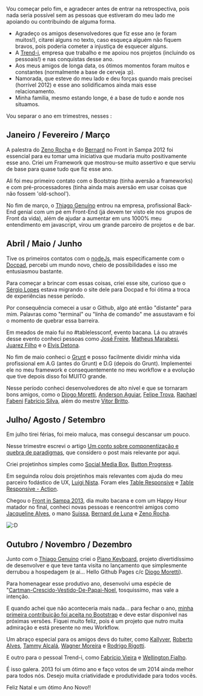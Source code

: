  Vou começar pelo fim, e agradecer antes de entrar na retrospectiva, pois nada seria possível sem as pessoas que estiveram do meu lado me apoiando ou contribuindo de alguma forma.

*   Agradeço os amigos desenvolvedores que fiz esse ano (e foram muitos!), citarei alguns no texto, caso esqueça alguém não fiquem bravos, pois poderia cometer a injustiça de esquecer alguns.
*   A [Trend-i](http://www.trendi.com.br/), empresa que trabalho e me apoiou nos projetos (incluindo os pessoais!) e nas conquistas desse ano.
*   Aos meus amigos de longa data, os ótimos momentos foram muitos e constantes (normalmente a base de cerveja :p).
*   Namorada, que esteve do meu lado e deu forças quando mais precisei (horrível 2012) e esse ano solidificamos ainda mais esse relacionamento.
*   Minha familia, mesmo estando longe, é a base de tudo e aonde nos situamos.

Vou separar o ano em trimestres, nesses :

## Janeiro / Fevereiro / Março

A palestra do [Zeno Rocha](https://twitter.com/zenorocha) e do [Bernard](https://twitter.com/bernarddeluna) no Front in Sampa 2012 foi essencial para eu tomar uma iniciativa que mudaria muito positivamente esse ano. Criei um Framework que mostrou-se muito assertivo e que serviu de base para quase tudo que fiz esse ano.

Ali foi meu primeiro contato com o Bootstrap (tinha aversão a frameworks) e com pré-processadores (tinha ainda mais aversão em usar coisas que não fossem 'old-school').

No fim de março, o [Thiago Genuíno](https://twitter.com/tgenuino) entrou na empresa, profissional Back-End genial com um pé em Front-End (já devem ter visto ele nos grupos de Front da vida), além de ajudar a aumentar em uns 1000% meu entendimento em javascript, virou um grande parceiro de projetos e de bar.

## Abril / Maio / Junho

Tive os primeiros contatos com o [nodeJs](http://nodejs.org/), mais especificamente com o [Docpad](../primeiros-passos-com-o-docpad/), percebi um mundo novo, cheio de possibilidades e isso me entusiasmou bastante.

Para começar a brincar com essas coisas, criei esse site, curioso que o [Sérgio Lopes](https://twitter.com/sergio_caelum) estava migrando o site dele para Docpad e foi ótima a troca de experiências nesse período.

Por consequência comecei a usar o Github, algo até então "distante" para mim. Palavras como "terminal" ou "linha de comando" me assustavam e foi o momento de quebrar essa barreira.

Em meados de maio fui no #tablelessconf, evento bacana. Lá ou através desse evento conheci pessoas como [José Freire](https://twitter.com/EsseJose), [Matheus Marabesi](https://twitter.com/MatheusMarabesi), [Juarez Filho](https://twitter.com/juarezpaf) e o [Elvis Detona](https://twitter.com/elvisdetona).

No fim de maio conheci o [Grunt](../grunt-voce-deveria-estar-usando/) e posso facilmente dividir minha vida profissional em A.G (antes do Grunt) e D.G (depois do Grunt). Implementei ele no meu framework e consequentemente no meu workflow e a evolução que tive depois disso foi MUITO grande.

Nesse período conheci desenvolvedores de alto nível e que se tornaram bons amigos, como o [Diogo Moretti](https://twitter.com/diogomoretti_), [Anderson Aguiar](https://twitter.com/andersonaguiar), [Felipe Trova](https://twitter.com/felipetrova), [Raphael Fabeni](https://twitter.com/raphaelfabeni) [Fabrício Silva](https://twitter.com/fabriciofmsilva), além do mestre [Vitor Britto](https://twitter.com/vitorbritto).

## Julho/ Agosto / Setembro

Em julho tirei férias, foi meio maluca, mas consegui descansar um pouco.

Nesse trimestre escrevi o artigo [Um conto sobre componentização e quebra de paradigmas](../um-conto-sobre-componentizacao-e-quebra-de-paradigmas/), que considero o post mais relevante por aqui.

Criei projetinhos simples como [Social Media Box](http://codepen.io/LFeh/details/IvmJD), [Button Progress](http://codepen.io/LFeh/details/KviDw).

Em seguinda rolou dois projetinhos mais relevantes com ajuda do meu parceiro fodástico de UX, [Luigi Nista](https://twitter.com/LuigiNista). Foram eles [Table Responsive](http://codepen.io/LFeh/details/hsreD) e [Table Responsive - Action](http://codepen.io/LFeh/details/beEoG).

Chegou o [Front in Sampa 2013](https://www.facebook.com/frontinsampa), dia muito bacana e com um Happy Hour matador no final, conheci novas pessoas e reencontrei amigos como [Jacqueline Alves](https://twitter.com/jaquealvesilva), o mano [Suissa](https://twitter.com/osuissa), [Bernard de Luna](https://twitter.com/bernarddeluna) e [Zeno Rocha](https://twitter.com/zenorocha).

![:D](https://fbcdn-sphotos-c-a.akamaihd.net/hphotos-ak-prn2/1275204_529983433748570_17577025_o.jpg)

## Outubro / Novembro / Dezembro

Junto com o [Thiago Genuino](https://twitter.com/tgenuino) criei o [Piano Keyboard](http://www.felipefialho.com/piano/), projeto divertidíssimo de desenvolver e que teve tanta visita no lançamento que simplesmente derrubou a hospedagem (e ai... Hello Github Pages c/c [Diogo Moretti](https://twitter.com/diogomoretti_)).

Para homenagear esse produtivo ano, desenvolvi uma espécie de "[Cartman-Crescido-Vestido-De-Papai-Noel](http://codepen.io/LFeh/details/EjcBK), tosquissimo, mas vale a intenção.

E quando achei que não aconteceria mais nada... para fechar o ano, [minha primeira contribuição foi aceita no Bootstrap](https://github.com/twbs/bootstrap/pull/11162) e deve estar disponível nas próximas versões. Fiquei muito feliz, pois é um projeto que nutro muita admiração e está presente no meu Workflow.

Um abraço especial para os amigos devs do tuiter, como [Kallyver](@kallyver), [Roberto Alves](https://twitter.com/betotkd), [Tammy Alcalá](https://twitter.com/tammyalcala), [Wagner Moreira](https://twitter.com/mejingjard) e [Rodrigo Rigotti](https://twitter.com/fuca).

E outro para o pessoal Trend-i, como [Fabrício Vieira](https://twitter.com/fvieira) e [Wellington Fialho](https://twitter.com/Wel_LF).

É isso galera. 2013 foi um ótimo ano e faço votos de um 2014 ainda melhor para todos nós. Desejo muita criatividade e produtividade para todos vocês.

Feliz Natal e um ótimo Ano Novo!!
